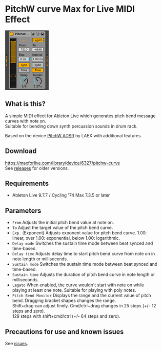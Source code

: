# PitchW curve Max for Live MIDI Effect
![PitchW Curve image](thumbnail/pitchwc.gif)

## What is this?
A simple MIDI effect for Ableton Live which generates pitch bend message curves with note on.<br>
Suitable for bending down synth percussion sounds in drum rack.

Based on the device [PitchW ADSR](https://maxforlive.com/library/device/3904/pitchw-adsr) by LAEX with additional features.

## Download
https://maxforlive.com/library/device/6327/pitchw-curve<br>
See [releases](https://github.com/h1data/M4L-pitchw-curve/releases) for older versions.

## Requirements
- Ableton Live 9.7.7 / Cycling '74 Max 7.3.5 or later

## Parameters
- `From` Adjusts the initial pitch bend value at note on.
- `To` Adjust the target value of the pitch bend curve.
- `Exp.` (Exponent) Adjusts exponent value for pitch bend curve.
1.00: linear, over 1.00: exponential, below 1.00: logarithmic.
- `Delay mode` Switches the sustain time mode between beat synced and time-based.
- `Delay time` Adjusts delay time to start pitch bend curve from note on in note length or milliseconds.
- `Sustain mode` Switches the sustain time mode between beat synced and time-based.
- `Sustain time` Adjusts the duration of pitch bend curve in note length or milliseconds.
- `Legato` When enabled, the curve wouldn't start with note on while playing at least one note. Suitable for playing with poly notes.
- `Pitch Bend Monitor` Displays the range and the current value of pitch bend. Dragging bracket shapes changes the range.<br>
Shift+drag can adjust finely. Cmd/ctrl+drag changes in 25 steps (+/- 12 steps and zero).<br>
129 steps with shift+cmd/ctrl (+/- 64 steps and zero).

## Precautions for use and known issues
See [issues](https://github.com/h1data/M4L-pitchw-curve/issues?q=).
